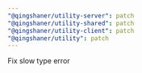 ```yaml
---
"@qingshaner/utility-server": patch
"@qingshaner/utility-shared": patch
"@qingshaner/utility-client": patch
"@qingshaner/utility": patch
---
```


Fix slow type error

